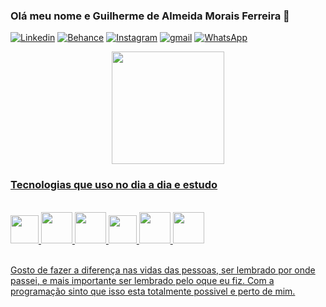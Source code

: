 ### Olá meu nome e Guilherme de Almeida Morais Ferreira 🤙
[![Linkedin](https://img.shields.io/badge/LinkedIn-0077B5?style=for-the-badge&logo=linkedin&logoColor=white)](https://www.linkedin.com/in/guilherme-almeida-048613182/) [![Behance](https://img.shields.io/badge/Behance-0054F7?style=for-the-badge&logo=behance&logoColor=white)](https://www.behance.net/guilheralmeida55) [![Instagram](https://img.shields.io/badge/Instagram-E4405F?style=for-the-badge&logo=instagram&logoColor=white)](https://www.instagram.com/guiamf/) [![gmail](https://img.shields.io/badge/Telegram-2CA5E0?style=for-the-badge&logo=telegram&logoColor=white)]() [![WhatsApp](https://img.shields.io/badge/WhatsApp-25D366?style=for-the-badge&logo=whatsapp&logoColor=white)](https://wa.me/5516992828797)


<div align="center">
<a  href="https://github.com/devguiamf">
<img height="180em" src="https://github-readme-stats.vercel.app/api?username=devguiamf&show_icons=true&theme=dracula&include_all_commits=true&count_private=true"/>
</div>

### Tecnologias que uso no dia a dia e estudo
<div style="display: inline_block"><br/> 
    <img width = '45' src="https://cdn.jsdelivr.net/gh/devicons/devicon/icons/angularjs/angularjs-original.svg" />
    <img  width = '50' src="https://cdn.jsdelivr.net/gh/devicons/devicon/icons/html5/html5-original-wordmark.svg" />    
    <img width = '50' src="https://cdn.jsdelivr.net/gh/devicons/devicon/icons/css3/css3-original-wordmark.svg" />    
    <img width = '45' src="https://cdn.jsdelivr.net/gh/devicons/devicon/icons/typescript/typescript-original.svg" />
    <img width = '50' src="https://cdn.jsdelivr.net/gh/devicons/devicon/icons/nodejs/nodejs-original-wordmark.svg" />
    <img  width = '50' src="https://cdn.jsdelivr.net/gh/devicons/devicon/icons/mysql/mysql-original-wordmark.svg" />

          
          
    

</div><br/>

<p>Gosto de fazer a diferença nas vidas das pessoas, ser lembrado por onde passei, e mais importante ser lembrado pelo oque eu fiz. Com a programação sinto que isso esta totalmente possivel e perto de mim.</p>

